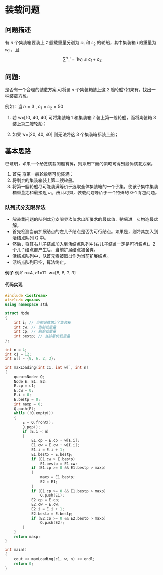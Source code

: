 # 装载问题

## 问题描述

有 $n$ 个集装箱要装上 $2$ 艘载重量分别为 $c_1$ 和 $c_2$ 的轮船，其中集装箱 $i$ 的重量为 $w_i$ ，且
$$ \sum^n\_{i=1}w_i≤c_1+c_2$$

## 问题:

是否有一个合理的装载方案,可将这 $n$ 个集装箱装上这 $2$ 艘轮船?如果有，找出一种装载方案。

例如：当 $n=3$ , $c_1=c_2=50$

1. 若 w=[10, 40, 40]
   可将集装箱 1 和集装箱 2 装上第一艘轮船，而将集装箱 3 装上第二艘轮船；

2. 如果 w=[20, 40, 40]
   则无法将这 3 个集装箱都装上船；

## 基本思路

已证明，如果一个给定装载问题有解，则采用下面的策略可得到最优装载方案。

1. 首先 将第一艘轮船尽可能装满；
2. 将剩余的集装箱装上第二艘轮船。
3. 将第一艘轮船尽可能装满等价于选取全体集装箱的一个子集，使该子集中集装箱重量之和最接近 $c_1$。由此可知，装载问题等价于一个特殊的 0-1 背包问题。

### 队列式分支限界法

- 解装载问题的队列式分支限界法仅求出所要求的最优值，稍后进一步构造最优解。
- 首先检测当前扩展结点的左儿子结点是否为可行结点。如果是，则将其加入到活结点队列 Q 中。
- 然后，将其右儿子结点加入到活结点队列中(右儿子结点一定是可行结点)。2 个儿子结点都产生后，当前扩展结点被舍弃。
- 活结点队列中，队首元素被取出作为当前扩展结点。
- 活结点队列已空，算法终止。

**例子**
例如 n=4, c1=12, w=[8, 6, 2, 3].

#### 代码实现

```cpp
#include <iostream>
#include <queue>
using namespace std;

struct Node
{
    int i; // 当前装载第i个集装箱
    int cw; // 当前载重量
    int cp; // 剩余载重量
    int bestp; // 当前最优载重量
};

int n = 4;
int c1 = 12;
int w[] = {8, 6, 2, 3};

int maxLoading(int c1, int w[], int n)
{
    queue<Node> Q;
    Node E, E1, E2;
    E.cp = c1;
    E.cw = 0;
    E.i = 0;
    E.bestp = 0;
    int maxp = 0;
    Q.push(E);
    while (!Q.empty())
    {
        E = Q.front();
        Q.pop();
        if (E.i < n)
        {
            E1.cp = E.cp - w[E.i];
            E1.cw = E.cw + w[E.i];
            E1.i = E.i + 1;
            E1.bestp = E.bestp;
            if (E1.cw > E.bestp)
                E1.bestp = E1.cw;
            if (E1.cp >= 0 && E1.bestp > maxp)
            {
                maxp = E1.bestp;
                E2 = E1;
            }
            if (E1.cp >= 0 && E1.bestp > maxp)
                Q.push(E1);
            E2.cp = E.cp;
            E2.cw = E.cw;
            E2.i = E.i + 1;
            E2.bestp = E.bestp;
            if (E2.cp >= 0 && E2.bestp > maxp)
                Q.push(E2);
        }
    }
    return maxp;
}

int main()
{
    cout << maxLoading(c1, w, n) << endl;
    return 0;
}
```

